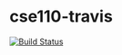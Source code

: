 # cse110-travis
[![Build Status](https://travis-ci.org/kevinzavier/cse110-travis.svg?branch=master)](https://travis-ci.org/kevinzavier/cse110-travis)
